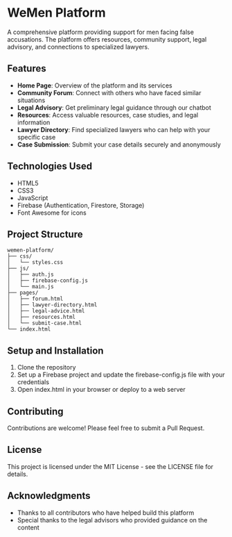 # WeMen Platform

A comprehensive platform providing support for men facing false accusations. The platform offers resources, community support, legal advisory, and connections to specialized lawyers.

## Features

- **Home Page**: Overview of the platform and its services
- **Community Forum**: Connect with others who have faced similar situations
- **Legal Advisory**: Get preliminary legal guidance through our chatbot
- **Resources**: Access valuable resources, case studies, and legal information
- **Lawyer Directory**: Find specialized lawyers who can help with your specific case
- **Case Submission**: Submit your case details securely and anonymously

## Technologies Used

- HTML5
- CSS3
- JavaScript
- Firebase (Authentication, Firestore, Storage)
- Font Awesome for icons

## Project Structure

```
wemen-platform/
├── css/
│   └── styles.css
├── js/
│   ├── auth.js
│   ├── firebase-config.js
│   └── main.js
├── pages/
│   ├── forum.html
│   ├── lawyer-directory.html
│   ├── legal-advice.html
│   ├── resources.html
│   └── submit-case.html
└── index.html
```

## Setup and Installation

1. Clone the repository
2. Set up a Firebase project and update the firebase-config.js file with your credentials
3. Open index.html in your browser or deploy to a web server

## Contributing

Contributions are welcome! Please feel free to submit a Pull Request.

## License

This project is licensed under the MIT License - see the LICENSE file for details.

## Acknowledgments

- Thanks to all contributors who have helped build this platform
- Special thanks to the legal advisors who provided guidance on the content 